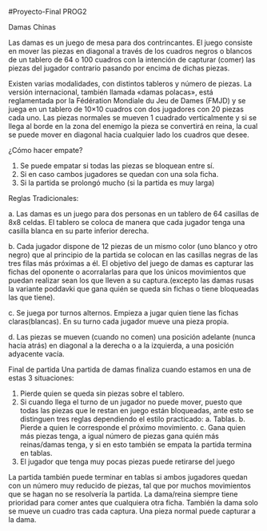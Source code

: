 #Proyecto-Final PROG2

Damas Chinas

Las damas es un juego de mesa para dos contrincantes. El juego consiste en mover las piezas en diagonal a través de los cuadros negros o blancos de un tablero de 64 o 100 cuadros con la intención de capturar (comer) las piezas del jugador contrario pasando por encima de dichas piezas.

Existen varias modalidades, con distintos tableros y número de piezas. La versión internacional, también llamada «damas polacas», está reglamentada por la Fédération Mondiale du Jeu de Dames (FMJD) y se juega en un tablero de 10×10 cuadros con dos jugadores con 20 piezas cada uno. Las piezas normales se mueven 1 cuadrado verticalmente y si se llega al borde en la zona del enemigo la pieza se convertirá en reina, la cual se puede mover en diagonal hacia cualquier lado los cuadros que desee.

¿Cómo hacer empate?
 1. Se puede empatar si todas las piezas se bloquean entre sí.
 2. Si en caso cambos jugadores se quedan con una sola ficha.
 3. Si la partida se prolongó mucho (si la partida es muy larga)

Reglas Tradicionales:

a. Las damas es un juego para dos personas en un tablero de 64 casillas de 8x8 celdas. El tablero se coloca de manera que cada jugador tenga una casilla blanca en su parte inferior derecha.

b. Cada jugador dispone de 12 piezas de un mismo color (uno blanco y otro negro) que al principio de la partida se colocan en las casillas negras de las tres filas más próximas a él. El objetivo del juego de damas es capturar las fichas del oponente o acorralarlas para que los únicos movimientos que puedan realizar sean los que lleven a su captura.(excepto las damas rusas la variante poddavki que gana quién se queda sin fichas o tiene bloqueadas las que tiene).

c. Se juega por turnos alternos. Empieza a jugar quien tiene las fichas claras(blancas). En su turno cada jugador mueve una pieza propia.

d. Las piezas se mueven (cuando no comen) una posición adelante (nunca hacia atrás) en diagonal a la derecha o a la izquierda, a una posición adyacente vacía.

Final de partida
Una partida de damas finaliza cuando estamos en una de estas 3 situaciones:
 1. Pierde quien se queda sin piezas sobre el tablero.
 2. Si cuando llega el turno de un jugador no puede mover, puesto que todas las piezas que le restan en juego
    están bloqueadas, ante esto se distinguen tres reglas dependiendo el estilo practicado:
       a. Tablas.
       b. Pierde a quien le corresponde el próximo movimiento.
       c. Gana quien más piezas tenga, a igual número de piezas gana quién más reinas/damas tenga, y si en esto
          también se empata la partida termina en tablas.
 3. El jugador que tenga muy pocas piezas puede retirarse del juego

La partida también puede terminar en tablas si ambos jugadores quedan con un número muy reducido de piezas, tal que por muchos movimientos que se hagan no se resolvería la partida. La dama/reina siempre tiene prioridad para comer antes que cualquiera otra ficha. También la dama solo se mueve un cuadro tras cada captura. Una pieza normal puede capturar a la dama.
